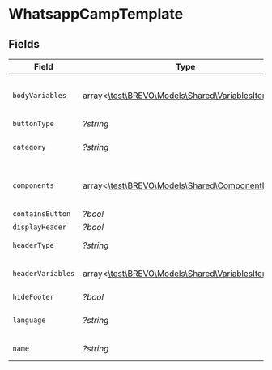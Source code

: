 # WhatsappCampTemplate


## Fields

| Field                                                                                    | Type                                                                                     | Required                                                                                 | Description                                                                              | Example                                                                                  |
| ---------------------------------------------------------------------------------------- | ---------------------------------------------------------------------------------------- | ---------------------------------------------------------------------------------------- | ---------------------------------------------------------------------------------------- | ---------------------------------------------------------------------------------------- |
| `bodyVariables`                                                                          | array<[\test\BREVO\Models\Shared\VariablesItems](../../models/shared/VariablesItems.md)> | :heavy_minus_sign:                                                                       | array of variables item variables                                                        |                                                                                          |
| `buttonType`                                                                             | *?string*                                                                                | :heavy_minus_sign:                                                                       | N/A                                                                                      | QUICK_REPLIES                                                                            |
| `category`                                                                               | *?string*                                                                                | :heavy_minus_sign:                                                                       | description of the template                                                              | Marketing                                                                                |
| `components`                                                                             | array<[\test\BREVO\Models\Shared\ComponentItems](../../models/shared/ComponentItems.md)> | :heavy_minus_sign:                                                                       | array of component item objects                                                          |                                                                                          |
| `containsButton`                                                                         | *?bool*                                                                                  | :heavy_minus_sign:                                                                       | N/A                                                                                      | false                                                                                    |
| `displayHeader`                                                                          | *?bool*                                                                                  | :heavy_minus_sign:                                                                       | N/A                                                                                      | true                                                                                     |
| `headerType`                                                                             | *?string*                                                                                | :heavy_minus_sign:                                                                       | type of header                                                                           | text                                                                                     |
| `headerVariables`                                                                        | array<[\test\BREVO\Models\Shared\VariablesItems](../../models/shared/VariablesItems.md)> | :heavy_minus_sign:                                                                       | array of variables item object                                                           |                                                                                          |
| `hideFooter`                                                                             | *?bool*                                                                                  | :heavy_minus_sign:                                                                       | N/A                                                                                      | true                                                                                     |
| `language`                                                                               | *?string*                                                                                | :heavy_minus_sign:                                                                       | language of the template                                                                 | en_GB                                                                                    |
| `name`                                                                                   | *?string*                                                                                | :heavy_minus_sign:                                                                       | name of the template                                                                     | wta107                                                                                   |